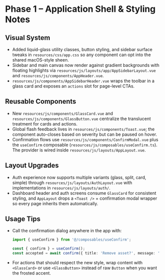 # Phase 1 – Application Shell & Styling Notes

## Visual System
- Added liquid-glass utility classes, button styling, and sidebar surface tweaks in `resources/css/app.css` so any component can opt into the shared macOS-style sheen.
- Sidebar and main canvas now render against gradient backgrounds with floating highlights via `resources/js/layouts/app/AppSidebarLayout.vue` and `resources/js/components/AppHeader.vue`.
- `resources/js/components/AppSidebarHeader.vue` wraps the toolbar in a glass card and exposes an `actions` slot for page-level CTAs.

## Reusable Components
- New `resources/js/components/GlassCard.vue` and `resources/js/components/GlassButton.vue` centralize the translucent treatment for cards and actions.
- Global flash feedback lives in `resources/js/components/Toast.vue`; the component auto-closes based on severity but can be paused on hover.
- Confirmation flows use `resources/js/components/ConfirmModal.vue` plus the `useConfirm` composable (`resources/js/composables/useConfirm.ts`). The provider is wired inside `resources/js/layouts/AppLayout.vue`.

## Layout Upgrades
- Auth experience now supports multiple variants (glass, split, card, simple) through `resources/js/layouts/AuthLayout.vue` with implementations in `resources/js/layouts/auth/`.
- Dashboard header and auth screens consume `GlassCard` for consistent styling, and `AppLayout` drops a `<Toast />` + confirmation modal wrapper so every page inherits them automatically.

## Usage Tips
- Call the confirmation dialog anywhere in the app with:
  ```ts
  import { useConfirm } from '@/composables/useConfirm';

  const { confirm } = useConfirm();
  const accepted = await confirm({ title: 'Remove asset?', message: 'This cannot be undone.' });
  ```
- For actions that should respect the new style, wrap content with `<GlassCard>` or use `<GlassButton>` instead of raw `Button` when you want the frosted accent.
